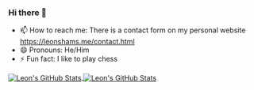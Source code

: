 ### Hi there 👋

- 📫 How to reach me: There is a contact form on my personal website https://leonshams.me/contact.html
- 😄 Pronouns: He/Him
- ⚡ Fun fact: I like to play chess


<a href="https://github.com/LeonShams/LeonShams">
  <img align="center" src="https://github-readme-stats.vercel.app/api?username=LeonShams&show_icons=true&line_height=27&count_private=true&title_color=1d1f21&text_color=1d1f21&icon_color=2bbc8a&bg_color=fff" alt="Leon's GitHub Stats" />
</a>

<a href="https://github.com/LeonShams/LeonShams">
  <img align="center" src="https://github-readme-stats.vercel.app/api/top-langs?username=LeonShams&show_icons=true&line_height=27&count_private=true&title_color=1d1f21&text_color=1d1f21&icon_color=2bbc8a&bg_color=ffffff" alt="Leon's GitHub Stats" />
</a>

